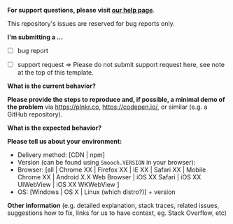 **For support questions, please visit [our help page](https://smooch.io/help/)**.

This repository's issues are reserved for bug reports only.

 **I'm submitting a ...**
  - [ ] bug report
  - [ ] support request => Please do not submit support request here, see note at the top of this template.


 **What is the current behavior?**



 **Please provide the steps to reproduce and, if possible, a minimal demo of the problem** via
https://plnkr.co, https://codepen.io/, or similar (e.g. a GitHub repository).



 **What is the expected behavior?**



 **Please tell us about your environment:**
- Delivery method: [CDN | npm]
- Version (can be found using `Smooch.VERSION` in your browser):
- Browser: [all | Chrome XX | Firefox XX | IE XX | Safari XX | Mobile Chrome XX | Android X.X Web Browser | iOS XX Safari | iOS XX UIWebView | iOS XX WKWebView ]
- OS: [Windows | OS X | Linux (which distro?)] + version



 **Other information** (e.g. detailed explanation, stack traces, related issues, suggestions how to fix, links for us to have context, eg. Stack Overflow, etc)
